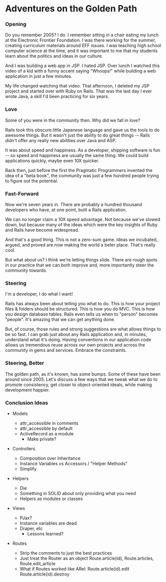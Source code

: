 # Adventures on the Golden Path

### Opening

Do you remember 2005? I do. I remember sitting in a chair eating my lunch at the Electronic Frontier Foundation. I was there working for the summer, creating curriculum materials around EFF issues. I was teaching high school computer science at the time, and it was important to me that my students learn about the politics and ideas in our culture.

And I was building a web app in JSP. I hated JSP. Over lunch I watched this video of a kid with a funny accent saying "Whoops!" while building a web application in just a few minutes.

My life changed watching that video. That afternoon, I deleted my JSP project and started over with Ruby on Rails. That was the last day I ever wrote Java, a skill I'd been practicing for six years.

### Love

Some of you were in the community then. Why did we fall in love?

Rails took this obscure little Japanese language and gave us the tools to do awesome things. But it wasn't just the ability to do great things -- Rails didn't offer any really new abilities over Java and ASP.

It was about speed and happiness. As a developer, shipping software is fun -- so speed and happiness are usually the same thing. We could build applications quickly, maybe even 10X quicker.

Back then, just before the first the Pragmatic Programmers invented the idea of a "beta book", the community was just a few hundred people trying to figure out the potential.

### Fast-Forward

Now we're seven years in. There are probably a hundred thousand developers who have, at one point, built a Rails application.

We can no longer claim a 10X speed advantage. Not because we've slowed down, but because many of the ideas which were the key insights of Ruby and Rails have become widespread. 

And that's a good thing. This is not a zero-sum game. Ideas we incubated, argued, and proved are now making the world a beter place. That's really cool.

But what about us? I think we're letting things slide. There are rough spots in our practice that we can both improve and, more importantly steer the community towards.

### Steering

I'm a developer, I do what I want!

Rails has always been about telling you what to do. This is how your project files & folders should be structured. This is how you do MVC. This is how you design database tables. Rails even tells us when to "person" becomes "people". It's amazing that we can get anything done.

But, of course, those rules and strong suggestions are what allows things to be so fast. I can grab just about any Rails application and, in minutes, understand what it's doing. Having conventions in our application code allows us tremendous reuse across our own projects and across the community in gems and services. Embrace the constraints.

### Steering, Better

The golden path, as it's known, has some bumps. Some of these have been around since 2005. Let's discuss a few ways that we tweak what we do to promote consistency, get closer to object-oriented ideals, while making development happier.

### Conclusion Ideas

* Models
	* attr_accessible in comments
	* attr_accessible by default
	* ActiveRecord as a module
		* Make private?

* Controllers
	* Composition over Inheritance
	* Instance Variables vs Accessors / "Helper Methods"
	* Simplify 

* Helpers
	* Die
	* Something in SOLID about only providing what you need
	* Helpers as modules or classes

* Views
	* PJax?
	* Instance variables are dead
	* Draper, etc
		* Lessons learned?

* Routes
	* Strip the comments to just the best practices
	* Just treat the Router as an object
		Route.article(id), Route.articles, Route.edit_article
	* What if Routes worked like ARel:
		Route.article(id).edit
		Route.article(id).destroy

